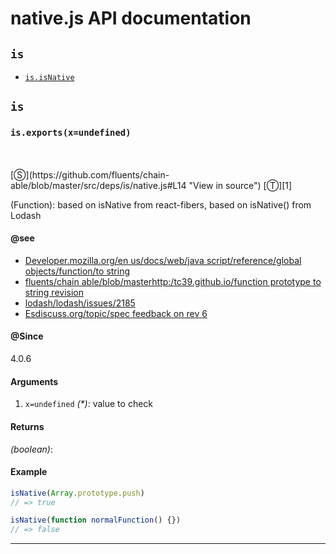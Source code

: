 # native.js API documentation

<!-- div class="toc-container" -->

<!-- div -->

## `is`
* <a href="#is-prototype-isNative"  data-meta="exports x undefined"  data-call="exports x undefined"  data-category="Methods"  data-description="Function based on isNative from react fibers based on isNative from Lodash"  data-name="isNative"  data-member="is"  data-see="href https developer mozilla org en US docs Web JavaScript Reference Global Objects Function toString label Developer mozilla org en us docs web java script reference global objects function to string href https github com fluents chain able blob masterhttp tc39 github io Function prototype toString revision label fluents chain able blob masterhttp tc39 github io function prototype to string revision href https github com lodash lodash issues 2185 label lodash lodash issues 2185 href https esdiscuss org topic spec feedback on rev 6 content 2 label Esdiscuss org topic spec feedback on rev 6"  data-all="meta exports x undefined call exports x undefined category Methods description Function based on isNative from react fibers based on isNative from Lodash name isNative member is see href https developer mozilla org en US docs Web JavaScript Reference Global Objects Function toString label Developer mozilla org en us docs web java script reference global objects function to string href https github com fluents chain able blob masterhttp tc39 github io Function prototype toString revision label fluents chain able blob masterhttp tc39 github io function prototype to string revision href https github com lodash lodash issues 2185 label lodash lodash issues 2185 href https esdiscuss org topic spec feedback on rev 6 content 2 label Esdiscuss org topic spec feedback on rev 6 notes todos klassProps" >`is.isNative`</a>

<!-- /div -->

<!-- /div -->

<!-- div class="doc-container" -->

<!-- div -->

## `is`

<!-- div -->

<h3 id="is-prototype-isNative" data-member="is" data-category="Methods" data-name="isNative"><code>is.exports(x=undefined)</code></h3>
<br>
<br>
[&#x24C8;](https://github.com/fluents/chain-able/blob/master/src/deps/is/native.js#L14 "View in source") [&#x24C9;][1]

(Function): based on isNative from react-fibers, based on isNative() from Lodash


#### @see 

* <a href="https://developer.mozilla.org/en-US/docs/Web/JavaScript/Reference/Global_Objects/Function/toString" >Developer.mozilla.org/en us/docs/web/java script/reference/global objects/function/to string</a>
* <a href="https://github.com/fluents/chain-able/blob/masterhttp://tc39.github.io/Function-prototype-toString-revision/" >fluents/chain able/blob/masterhttp:/tc39.github.io/function prototype to string revision</a>
* <a href="https://github.com/lodash/lodash/issues/2185" >lodash/lodash/issues/2185</a>
* <a href="https://esdiscuss.org/topic/spec-feedback-on-rev-6#content-2" >Esdiscuss.org/topic/spec feedback on rev 6</a>

#### @Since
4.0.6

#### Arguments
1. `x=undefined` *(&#42;)*: value to check

#### Returns
*(boolean)*:

#### Example
```js
isNative(Array.prototype.push)
// => true

isNative(function normalFunction() {})
// => false

```
---

<!-- /div -->

<!-- /div -->

<!-- /div -->

 [1]: #is "Jump back to the TOC."

